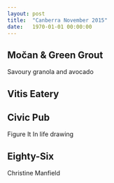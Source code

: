 ```yaml
---
layout: post
title:  "Canberra November 2015"
date:   1970-01-01 00:00:00
---
```


## Močan & Green Grout

Savoury granola and avocado

## Vitis Eatery

## Civic Pub

Figure It In life drawing

## Eighty-Six

Christine Manfield